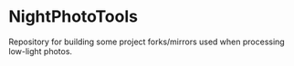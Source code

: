 # NightPhotoTools
Repository for building some project forks/mirrors used when processing low-light photos.
